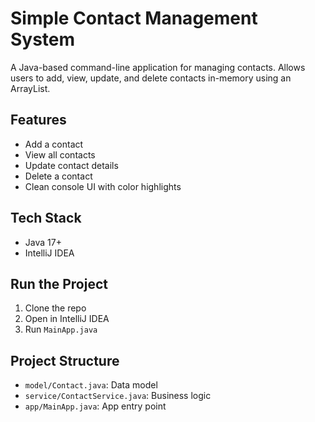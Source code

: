 # Simple Contact Management System

A Java-based command-line application for managing contacts. Allows users to add, view, update, and delete contacts in-memory using an ArrayList.

##  Features
- Add a contact
- View all contacts
- Update contact details
- Delete a contact
- Clean console UI with color highlights

## Tech Stack
- Java 17+
- IntelliJ IDEA

## Run the Project
1. Clone the repo
2. Open in IntelliJ IDEA
3. Run `MainApp.java`

## Project Structure
- `model/Contact.java`: Data model
- `service/ContactService.java`: Business logic
- `app/MainApp.java`: App entry point
